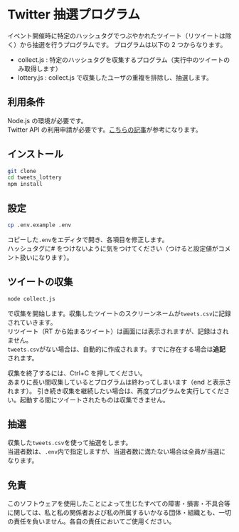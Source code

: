 # Twitter 抽選プログラム

イベント開催時に特定のハッシュタグでつぶやかれたツイート（リツイートは除く）から抽選を行うプログラムです。
プログラムは以下の 2 つからなります。

- collect.js : 特定のハッシュタグを収集するプログラム（実行中のツイートのみ取得します）
- lottery.js : collect.js で収集したユーザの重複を排除し、抽選します。

## 利用条件

Node.js の環境が必要です。  
Twitter API の利用申請が必要です。[こちらの記事](https://www.itti.jp/web-direction/how-to-apply-for-twitter-api/)が参考になります。

## インストール

```sh
git clone
cd tweets_lottery
npm install
```

## 設定

```sh
cp .env.example .env
```

コピーした`.env`をエディタで開き、各項目を修正します。  
ハッシュタグに# をつけないように気をつけてください（つけると設定値がコメント扱いになります）。

## ツイートの収集

```sh
node collect.js
```

で収集を開始します。収集したツイートのスクリーンネームが`tweets.csv`に記録されていきます。  
リツイート（RT から始まるツイート）は画面には表示されますが、記録はされません。  
`tweets.csv`がない場合は、自動的に作成されます。すでに存在する場合は**追記**されます。

収集を終了するには、Ctrl+C を押してください。  
あまりに長い間収集しているとプログラムは終わってしまいます（end と表示されます）。
引き続き収集を継続したい場合は、再度プログラムを実行してください。起動する間にツイートされたものは収集できません。

## 抽選

収集した`tweets.csv`を使って抽選をします。  
当選者数は、`.env`内で指定しますが、当選者数に満たない場合は全員が当選になります。

## 免責

このソフトウェアを使用したことによって生じたすべての障害・損害・不具合等に関しては、私と私の関係者および私の所属するいかなる団体・組織とも、一切の責任を負いません。各自の責任においてご使用ください。
